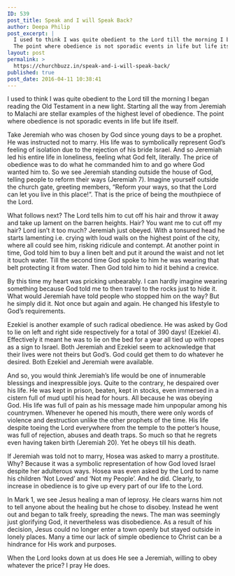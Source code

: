```yaml
---
ID: 539
post_title: Speak and I will Speak Back?
author: Deepa Philip
post_excerpt: |
  I used to think I was quite obedient to the Lord till the morning I began reading the Old Testament in a new light.
  The point where obedience is not sporadic events in life but life itself.
layout: post
permalink: >
  https://churchbuzz.in/speak-and-i-will-speak-back/
published: true
post_date: 2016-04-11 10:38:41
---
```

I used to think I was quite obedient to the Lord till the morning I began reading the Old Testament in a new light. Starting all the way from Jeremiah to Malachi are stellar examples of the highest level of obedience. The point where obedience is not sporadic events in life but life itself. 

Take Jeremiah who was chosen by God since young days to be a prophet. He was instructed not to marry. His life was to symbolically represent God’s feeling of isolation due to the rejection of his bride Israel. And so Jeremiah led his entire life in loneliness, feeling what God felt, literally. The price of obedience was to do what he commanded him to and go where God wanted him to. So we see Jeremiah standing outside the house of God, telling people to reform their ways (Jeremiah 7). Imagine yourself outside the church gate, greeting members, “Reform your ways, so that the Lord can let you live in this place!”. That is the price of being the mouthpiece of the Lord. 

What follows next? The Lord tells him to cut off his hair and throw it away and take up lament on the barren heights. Hair? You want me to cut off my hair? Lord isn’t it too much? Jeremiah just obeyed. With a tonsured head he starts lamenting i.e. crying with loud wails on the highest point of the city, where all could see him, risking ridicule and contempt. At another point in time, God told him to buy a linen belt and put it around the waist and not let it touch water. Till the second time God spoke to him he was wearing that belt protecting it from water. Then God told him to hid it behind a crevice. 

By this time my heart was pricking unbearably. I can hardly imagine wearing something because God told me to then travel to the rocks just to hide it. What would Jeremiah have told people who stopped him on the way? But he simply did it. Not once but again and again. He changed his lifestyle to God’s requirements. 

Ezekiel is another example of such radical obedience. He was asked by God to lie on left and right side respectively for a total of 390 days! (Ezekiel 4). Effectively it meant he was to lie on the bed for a year all tied up with ropes as a sign to Israel. Both Jeremiah and Ezekiel seem to acknowledge that their lives were not theirs but God’s. God could get them to do whatever he desired. Both Ezekiel and Jeremiah were available.  

And so, you would think Jeremiah’s life would be one of innumerable blessings and inexpressible joys. Quite to the contrary, he despaired over his life. He was kept in prison, beaten, kept in stocks, even immersed in a cistern full of mud uptil his head for hours. All because he was obeying God. His life was full of pain as his message made him unpopular among his countrymen. Whenever he opened his mouth, there were only words of violence and destruction unlike the other prophets of the time. His life despite toeing the Lord everywhere from the temple to the potter’s house, was full of rejection, abuses and death traps. So much so that he regrets even having taken birth (Jeremiah 20). Yet he obeys till his death.   

If Jeremiah was told not to marry, Hosea was asked to marry a prostitute. Why? Because it was a symbolic representation of how God loved Israel despite her adulterous ways. Hosea was even asked by the Lord to name his children ‘Not Loved’ and ‘Not my People’. And he did. Clearly, to increase in obedience is to give up every part of our life to the Lord.   

In Mark 1, we see Jesus healing a man of leprosy. He clears warns him not to tell anyone about the healing but he chose to disobey. Instead he went out and began to talk freely, spreading the news. The man was seemingly just glorifying God, it nevertheless was disobedience. As a result of his decision, Jesus could no longer enter a town openly but stayed outside in lonely places. Many a time our lack of simple obedience to Christ can be a hindrance for His work and purposes.

When the Lord looks down at us does He see a Jeremiah, willing to obey whatever the price? I pray He does.